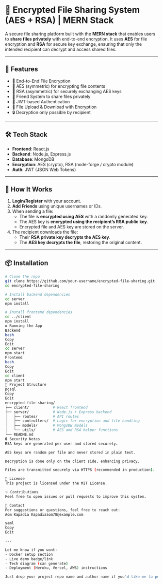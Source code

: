 # 🔐 Encrypted File Sharing System (AES + RSA) | MERN Stack

A secure file sharing platform built with the **MERN stack** that enables users to **share files privately** with end-to-end encryption. It uses **AES** for file encryption and **RSA** for secure key exchange, ensuring that only the intended recipient can decrypt and access shared files.

---

## 🚀 Features

- 🔐 End-to-End File Encryption
- 🧠 AES (symmetric) for encrypting file contents
- 🔑 RSA (asymmetric) for securely exchanging AES keys
- 👥 Friend System to share files privately
- 🧾 JWT-based Authentication
- 📂 File Upload & Download with Encryption
- 🔒 Decryption only possible by recipient

---

## 🛠️ Tech Stack

- **Frontend**: React.js
- **Backend**: Node.js, Express.js
- **Database**: MongoDB
- **Encryption**: AES (crypto), RSA (node-forge / crypto module)
- **Auth**: JWT (JSON Web Tokens)

---

## 🧠 How It Works

1. **Login/Register** with your account.
2. **Add Friends** using unique usernames or IDs.
3. When sending a file:
   - The file is **encrypted using AES** with a randomly generated key.
   - The AES key is **encrypted using the recipient’s RSA public key**.
   - Encrypted file and AES key are stored on the server.
4. The recipient downloads the file:
   - Their **RSA private key decrypts the AES key**.
   - The **AES key decrypts the file**, restoring the original content.

---

## 📦 Installation

```bash
# Clone the repo
git clone https://github.com/your-username/encrypted-file-sharing.git
cd encrypted-file-sharing

# Install backend dependencies
cd server
npm install

# Install frontend dependencies
cd ../client
npm install
⚙️ Running the App
Backend
bash
Copy
Edit
cd server
npm start
Frontend
bash
Copy
Edit
cd client
npm start
📁 Project Structure
pgsql
Copy
Edit
encrypted-file-sharing/
├── client/           # React frontend
├── server/           # Node.js + Express backend
│   ├── routes/       # API routes
│   ├── controllers/  # Logic for encryption and file handling
│   ├── models/       # MongoDB models
│   └── utils/        # AES and RSA helper functions
└── README.md
🔒 Security Notes
RSA keys are generated per user and stored securely.

AES keys are random per file and never stored in plain text.

Decryption is done only on the client side, enhancing privacy.

Files are transmitted securely via HTTPS (recommended in production).

📃 License
This project is licensed under the MIT License.

✨ Contributions
Feel free to open issues or pull requests to improve this system.

📧 Contact
For suggestions or questions, feel free to reach out:
Aom Kapadia Kapadiaaom78@example.com

yaml
Copy
Edit

---

Let me know if you want:
- Docker setup section
- Live demo badge/link
- Tech diagram (can generate)
- Deployment (Heroku, Vercel, AWS) instructions

Just drop your project repo name and author name if you'd like me to personalize it further.
